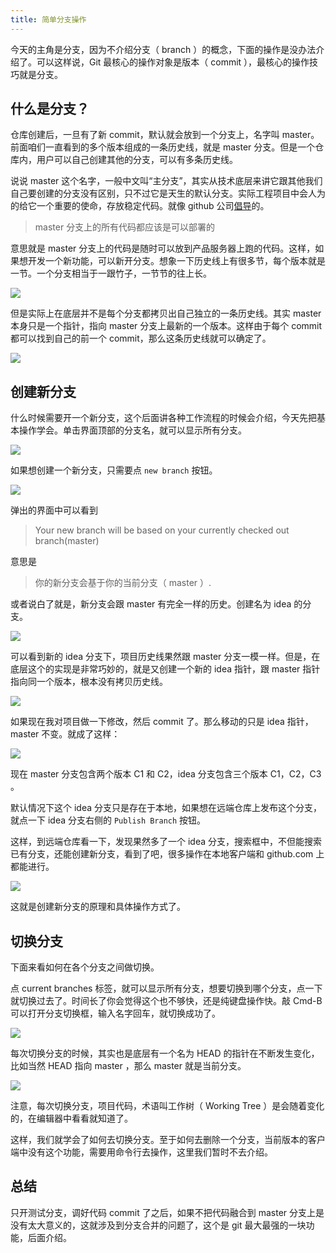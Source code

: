 ```yaml
---
title: 简单分支操作
---
```


今天的主角是分支，因为不介绍分支（ branch ）的概念，下面的操作是没办法介绍了。可以这样说，Git 最核心的操作对象是版本（ commit ），最核心的操作技巧就是分支。

## 什么是分支？

仓库创建后，一旦有了新 commit，默认就会放到一个分支上，名字叫 master。前面咱们一直看到的多个版本组成的一条历史线，就是 master 分支。但是一个仓库内，用户可以自己创建其他的分支，可以有多条历史线。

说说 master 这个名字，一般中文叫“主分支”，其实从技术底层来讲它跟其他我们自己要创建的分支没有区别，只不过它是天生的默认分支。实际工程项目中会人为的给它一个重要的使命，存放稳定代码。就像 github 公司[倡导](http://scottchacon.com/2011/08/31/github-flow.html)的。

> master 分支上的所有代码都应该是可以部署的

意思就是 master 分支上的代码是随时可以放到产品服务器上跑的代码。这样，如果想开发一个新功能，可以新开分支。想象一下历史线上有很多节，每个版本就是一节。一个分支相当于一跟竹子，一节节的往上长。

![](https://img.haoqicat.com/2019031501.jpg)

但是实际上在底层并不是每个分支都拷贝出自己独立的一条历史线。其实 master 本身只是一个指针，指向 master 分支上最新的一个版本。这样由于每个 commit 都可以找到自己的前一个 commit，那么这条历史线就可以确定了。

![](https://img.haoqicat.com/2019031502.jpg)


## 创建新分支

什么时候需要开一个新分支，这个后面讲各种工作流程的时候会介绍，今天先把基本操作学会。单击界面顶部的分支名，就可以显示所有分支。

![](https://img.haoqicat.com/2019031503.jpg)

如果想创建一个新分支，只需要点 `new branch` 按钮。

![](https://img.haoqicat.com/2019031504.jpg)

弹出的界面中可以看到

> Your new branch will be based on your currently checked out branch(master)

意思是

> 你的新分支会基于你的当前分支（ master ）.

或者说白了就是，新分支会跟 master 有完全一样的历史。创建名为 idea 的分支。

![](https://img.haoqicat.com/2019031505.jpg)


可以看到新的 idea 分支下，项目历史线果然跟 master 分支一模一样。但是，在底层这个的实现是非常巧妙的，就是又创建一个新的 idea 指针，跟 master 指针指向同一个版本，根本没有拷贝历史线。

![](https://img.haoqicat.com/2019031506.jpg)

如果现在我对项目做一下修改，然后 commit 了。那么移动的只是 idea 指针，master 不变。就成了这样：

![](https://img.haoqicat.com/2019031507.jpg)

现在 master 分支包含两个版本 C1 和 C2，idea 分支包含三个版本 C1，C2，C3 。

默认情况下这个 idea 分支只是存在于本地，如果想在远端仓库上发布这个分支，就点一下 idea 分支右侧的 `Publish Branch` 按钮。

这样，到远端仓库看一下，发现果然多了一个 idea 分支，搜索框中，不但能搜索已有分支，还能创建新分支，看到了吧，很多操作在本地客户端和 github.com 上都能进行。

![](https://img.haoqicat.com/2019031508.jpg)

这就是创建新分支的原理和具体操作方式了。

## 切换分支

下面来看如何在各个分支之间做切换。

点 current branches 标签，就可以显示所有分支，想要切换到哪个分支，点一下就切换过去了。时间长了你会觉得这个也不够快，还是纯键盘操作快。敲 Cmd-B 可以打开分支切换框，输入名字回车，就切换成功了。

![](https://img.haoqicat.com/2019031509.jpg)

每次切换分支的时候，其实也是底层有一个名为 HEAD 的指针在不断发生变化，比如当然 HEAD 指向 master ，那么 master 就是当前分支。

![](https://img.haoqicat.com/2019031510.jpg)

注意，每次切换分支，项目代码，术语叫工作树（ Working Tree ）是会随着变化的，在编辑器中看看就知道了。

这样，我们就学会了如何去切换分支。至于如何去删除一个分支，当前版本的客户端中没有这个功能，需要用命令行去操作，这里我们暂时不去介绍。

## 总结

只开测试分支，调好代码 commit 了之后，如果不把代码融合到 master 分支上是没有太大意义的，这就涉及到分支合并的问题了，这个是 git 最大最强的一块功能，后面介绍。
